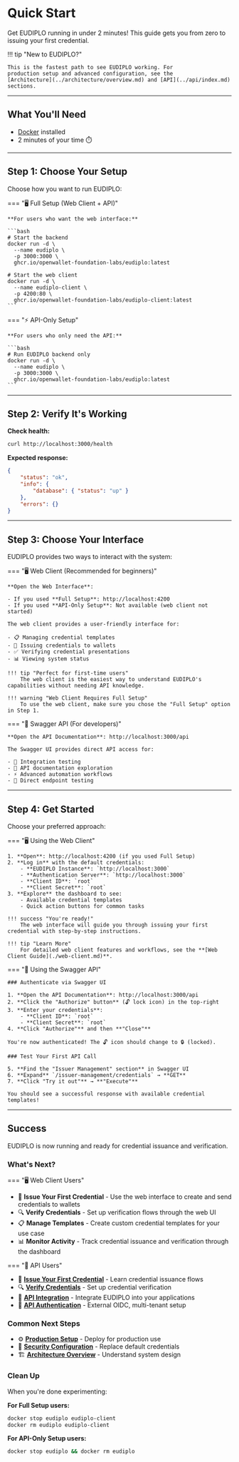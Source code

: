 # Quick Start

Get EUDIPLO running in under 2 minutes! This guide gets you from zero to issuing
your first credential.

!!! tip "New to EUDIPLO?"

    This is the fastest path to see EUDIPLO working. For
    production setup and advanced configuration, see the
    [Architecture](../architecture/overview.md) and [API](../api/index.md) sections.

---

## What You'll Need

- [Docker](https://www.docker.com/get-started) installed
- 2 minutes of your time ⏱️

---

## Step 1: Choose Your Setup

Choose how you want to run EUDIPLO:

=== "🖥️ Full Setup (Web Client + API)"

    **For users who want the web interface:**

    ```bash    
    # Start the backend
    docker run -d \
      --name eudiplo \      
      -p 3000:3000 \
      ghcr.io/openwallet-foundation-labs/eudiplo:latest

    # Start the web client
    docker run -d \
      --name eudiplo-client \      
      -p 4200:80 \      
      ghcr.io/openwallet-foundation-labs/eudiplo-client:latest
    ```

=== "⚡ API-Only Setup"

    **For users who only need the API:**

    ```bash
    # Run EUDIPLO backend only
    docker run -d \
      --name eudiplo \
      -p 3000:3000 \
      ghcr.io/openwallet-foundation-labs/eudiplo:latest
    ```

---

## Step 2: Verify It's Working

**Check health:**

```bash
curl http://localhost:3000/health
```

**Expected response:**

```json
{
    "status": "ok",
    "info": {
        "database": { "status": "up" }
    },
    "errors": {}
}
```

---

## Step 3: Choose Your Interface

EUDIPLO provides two ways to interact with the system:

=== "🖥️ Web Client (Recommended for beginners)"

    **Open the Web Interface**: 
    
    - If you used **Full Setup**: http://localhost:4200
    - If you used **API-Only Setup**: Not available (web client not started)

    The web client provides a user-friendly interface for:
    
    - 📋 Managing credential templates
    - 🎫 Issuing credentials to wallets
    - ✅ Verifying credential presentations
    - 📊 Viewing system status

    !!! tip "Perfect for first-time users"
        The web client is the easiest way to understand EUDIPLO's capabilities without needing API knowledge.

    !!! warning "Web Client Requires Full Setup"
        To use the web client, make sure you chose the "Full Setup" option in Step 1.

=== "🔧 Swagger API (For developers)"

    **Open the API Documentation**: http://localhost:3000/api

    The Swagger UI provides direct API access for:
    
    - 🔌 Integration testing
    - 📖 API documentation exploration
    - ⚡ Advanced automation workflows
    - 🧪 Direct endpoint testing

---

## Step 4: Get Started

Choose your preferred approach:

=== "🖥️ Using the Web Client"

    1. **Open**: http://localhost:4200 (if you used Full Setup)
    2. **Log in** with the default credentials:
        - **EUDIPLO Instance**: `http://localhost:3000`
        - **Authentication Server**: `http://localhost:3000`
        - **Client ID**: `root`
        - **Client Secret**: `root`
    3. **Explore** the dashboard to see:
        - Available credential templates        
        - Quick action buttons for common tasks

    !!! success "You're ready!"
        The web interface will guide you through issuing your first credential with step-by-step instructions.

    !!! tip "Learn More"
        For detailed web client features and workflows, see the **[Web Client Guide](./web-client.md)**.

=== "🔧 Using the Swagger API"

    ### Authenticate via Swagger UI

    1. **Open the API Documentation**: http://localhost:3000/api
    2. **Click the "Authorize" button** (🔓 lock icon) in the top-right
    3. **Enter your credentials**:
        - **Client ID**: `root`
        - **Client Secret**: `root`
    4. **Click "Authorize"** and then **"Close"**

    You're now authenticated! The 🔓 icon should change to 🔒 (locked).

    ### Test Your First API Call

    5. **Find the "Issuer Management" section** in Swagger UI
    6. **Expand** `/issuer-management/credentials` → **GET**
    7. **Click "Try it out"** → **"Execute"**

    You should see a successful response with available credential templates!

---

## Success

EUDIPLO is now running and ready for credential issuance and verification.

### What's Next?

=== "🖥️ Web Client Users"

- 🎫 **Issue Your First Credential** - Use the web interface to create and send credentials to wallets
- 🔍 **Verify Credentials** - Set up verification flows through the web UI
- 📋 **Manage Templates** - Create custom credential templates for your use case
- 📊 **Monitor Activity** - Track credential issuance and verification through the dashboard

=== "🔧 API Users"

- 🎫 **[Issue Your First Credential](./issuance/index.md)** - Learn credential issuance flows
- 🔍 **[Verify Credentials](./presentation/index.md)** - Set up credential verification
- 🔌 **[API Integration](../api/index.md)** - Integrate EUDIPLO into your applications
- 📖 **[API Authentication](../api/authentication.md)** - External OIDC, multi-tenant setup

### Common Next Steps

- ⚙️ **[Production Setup](../architecture/overview.md)** - Deploy for production use
- 🔐 **[Security Configuration](../api/authentication.md)** - Replace default credentials
- 🏗️ **[Architecture Overview](../architecture/overview.md)** - Understand system design

### Clean Up

When you're done experimenting:

**For Full Setup users:**

```bash
docker stop eudiplo eudiplo-client
docker rm eudiplo eudiplo-client
```

**For API-Only Setup users:**

```bash
docker stop eudiplo && docker rm eudiplo
```
